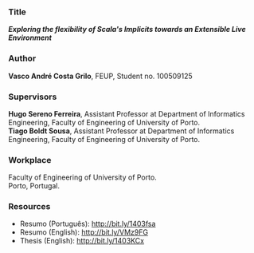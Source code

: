 ### Title
**_Exploring the flexibility of Scala's Implicits towards an Extensible Live Environment_**

### Author
**Vasco André Costa Grilo**, FEUP, Student no. 100509125

### Supervisors
**Hugo Sereno Ferreira**, Assistant Professor at Department of Informatics Engineering, Faculty of Engineering of University of Porto.  
**Tiago Boldt Sousa**, Assistant Professor at Department of Informatics Engineering, Faculty of Engineering of University of Porto.  

### Workplace
Faculty of Engineering of University of Porto.  
Porto, Portugal.  

### Resources

 * Resumo (Português): http://bit.ly/1403fsa
 * Resumo (English): http://bit.ly/VMz9FG
 * Thesis (English): http://bit.ly/1403KCx

